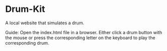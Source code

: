 # Drum-Kit
A local website that simulates a drum.

Guide:
Open the index.html file in a browser.
Either click a drum button with the mouse or press the corresponding letter on the keyboard to play the corresponding drum.
